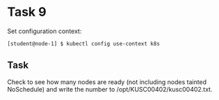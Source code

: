 # Task 9

Set configuration context:
```bash
[student@node-1] $ kubectl config use-context k8s
```

## Task
Check to see how many nodes are ready (not including nodes tainted NoSchedule) and write the number to /opt/KUSC00402/kusc00402.txt.
